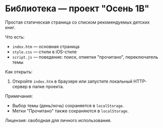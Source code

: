 # Библиотека — проект "Осень 1В"

Простая статическая страница со списком рекомендуемых детских книг.

Что есть:
- `index.htm` — основная страница
- `style.css` — стили в iOS-стиле
- `script.js` — поведение: поиск, отметки "прочитано", переключатель темы

Как открыть:
1. Откройте `index.htm` в браузере или запустите локальный HTTP-сервер в папке проекта.

Примечания:
- Выбор темы (день/ночь) сохраняется в `localStorage`.
- Метки "Прочитано" также сохраняются в `localStorage`.

Лицензия: свободная для личного использования.